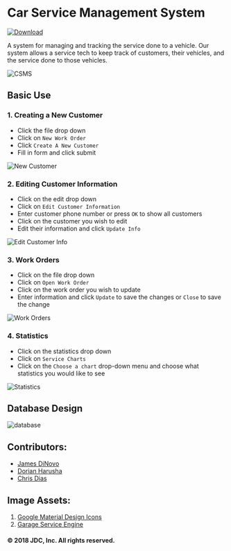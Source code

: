 # Car Service Management System
[ ![Download](https://img.shields.io/github/release/jdinovo/carservicemanagementsystem.svg?label=Download&style=plastic)](https://github.com/jdinovo/CarServiceManagementSystem/releases/latest)



A system for managing and tracking the service done to a vehicle. 
Our system allows a service tech to keep track of customers, their vehicles, and the service done to those vehicles.

![CSMS](https://github.com/jdinovo/CarServiceManagementSystem/blob/master/screenshots/main.png)

## Basic Use

### 1. Creating a New Customer
- Click the file drop down
- Click on `New Work Order`
- Click `Create A New Customer`
- Fill in form and click submit

![New Customer](https://github.com/jdinovo/CarServiceManagementSystem/blob/master/screenshots/newCustomer.png)

### 2. Editing Customer Information
- Click on the edit drop down
- Click on `Edit Customer Information`
- Enter customer phone number or press `OK` to show all customers
- Click on the customer you wish to edit
- Edit their information and click `Update Info`

![Edit Customer Info](https://github.com/jdinovo/CarServiceManagementSystem/blob/master/screenshots/edit.png)

### 3. Work Orders
- Click on the file drop down
- Click on `Open Work Order`
- Click on the work order you wish to update
- Enter information and click `Update` to save the changes or `Close` to save the change 

![Work Orders](https://github.com/jdinovo/CarServiceManagementSystem/blob/master/screenshots/openWorkOrder.png)

### 4. Statistics
- Click on the statistics drop down
- Click on `Service Charts`
- Click on the `Choose a chart` drop-down menu and choose what statistics you would like to see

![Statistics](https://github.com/jdinovo/CarServiceManagementSystem/blob/master/screenshots/stats.png)


## Database Design

![database](https://github.com/jdinovo/CarServiceManagementSystem/blob/master/screenshots/db.png)


## Contributors:
- [James DiNovo](https://github.com/jdinovo)
- [Dorian Harusha](https://github.com/dharusha)
- [Chris Dias](https://github.com/chrisdias96)


## Image Assets:
1. [Google Material Design Icons](https://github.com/google/material-design-icons) 
2. [Garage Service Engine](https://pixabay.com/en/oil-garage-service-engine-99220/)


#### :copyright: 2018 JDC, Inc. All rights reserved. 
